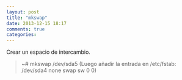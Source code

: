 ```yaml
---
layout: post
title: "mkswap"
date: 2013-12-15 18:17
comments: true
categories: 
---
```

Crear un espacio de intercambio.

>~# mkswap /dev/sda5 (Luego añadir la entrada en /etc/fstab: /dev/sda4 none swap sw 0 0)

